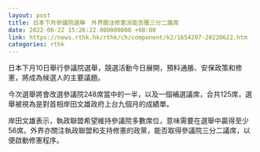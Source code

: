```yaml
---
layout: post
title: 日本下月參議院選舉　外界關注修憲派能否獲三分二議席
date: 2022-06-22 15:26:22.000000000 +08:00
link: https://news.rthk.hk/rthk/ch/component/k2/1654207-20220622.htm
categories: rthk
---
```


日本下月10日舉行參議院選舉，競選活動今日展開，預料通脹、安保政策和修憲，將成為候選人的主要議題。

今次選舉將會改選參議院248席當中的一半，以及一個補選議席，合共125席，選舉被視為是對首相岸田文雄政府上台九個月的成績單。

岸田文雄表示，執政聯盟希望維持參議院多數席位，意味需要在選舉中贏得至少56席。外界亦關注執政聯盟和支持修憲的政黨，能否取得參議院三分二議席，以便啟動修憲程序。
